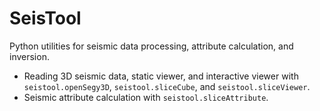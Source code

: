# SeisTool

Python utilities for seismic data processing, attribute calculation, and inversion. 

* Reading 3D seismic data, static viewer, and interactive viewer with `seistool.openSegy3D`, `seistool.sliceCube`, and `seistool.sliceViewer`. 
* Seismic attribute calculation with `seistool.sliceAttribute`.

<!--

# Documentation for `seis_package`

`module`<br>
|_____ `function 1`<br>
|_____ `function 2`<br>
|_____ `function 3`<br>

[`seis_util`](https://github.com/yohanesnuwara/computational-geophysics/blob/master/seismic/README.md#seis_util)<br>
|_____ [`slice_cube`](https://github.com/yohanesnuwara/computational-geophysics/blob/master/seismic/README.md#slice_cube): Slicing a 3D seismic cube into inline, crossline, or timeslice 2D section. Then, display it.<br>
|_____ [`frequency_spectrum`](https://github.com/yohanesnuwara/computational-geophysics/blob/master/seismic/README.md#frequency_spectrum): Computing frequency spectrum of the whole 3D seismic cube, or 2D sections (inline or crossline)<br>

`seis_attribute`<br>
|_____ [`attribute_3d`](https://github.com/yohanesnuwara/computational-geophysics/blob/master/seismic/README.md#attribute_3d): Computing attribute of a 2D seismic data<br><br>
|_____ [`attribute_2d`](https://github.com/yohanesnuwara/computational-geophysics/blob/master/seismic/README.md#attribute_2d): Computing attribute of a 3D seismic cube<br>
|_____ `display_attribute`: Display into a computed attribute section

# [`segyio_read.py`](https://github.com/yohanesnuwara/computational-geophysics/blob/master/seismic/segyio_read.py) program

```
Inline range from 100 to 750
Crossline range from 300 to 1250
TWT from 4.0 to 1848.0
Sample rate: 4.0 ms
'The 99th percentile is 6517; the max amplitude is 32767'
```

# `seis_util`

`from seis_util import *`

## `slice_cube`

### Structure of `slice_cube` function

```
slice_cube(cube, type='il', 
           inline_loc=400, inline_array=None,
           xline_loc=None, xline_array=None,
           timeslice_loc=None, timeslice_array=None,
           display='Yes', cmap='gray', figsize=None, vmin=None, vmax=None)
```

### Input variables

|**Variable**|**Type**|**Description**|**Options**|
|:--:|:--:|:--:|:--:|
|`cube`|3D numpy array|3D seismic data output of `segyio.tools.cube`||
|`type`|string|specify the type of slice|`il` for inline<br>`xl` for crossline<br>`ts` for timeslice|
|`inline_loc`|integer|preferred location of inline, if `type='il'` is chosen||
|`xline_loc`|integer|preferred location of crossline, if `type='xl'` is chosen||
|`timeslice_loc`|integer|preferred location of timeslice, if `type='ts'` is chosen||
|`inline_array`|1D numpy array|array of inline locations<br> output of `segyio.read`||
|`xline_array`|1D numpy array|array of crossline locations<br> output of `segyio.read`||
|`timeslice_array`|1D numpy array|array of timeslice locations<br> output of `segyio.read`||
|`display`|string|display option|<ul> <li>`Yes`display slice</li> <li>`No`don't display slice<br>output only `slice`</li> </ul>|
|`cmap`|string|(Only for `Yes` display) colormap option, default is `gray`|`seismic`, `RdBu`, `PuOr`, `Accent`, etc.|
|`figsize`|2-size tuple|(Only for `Yes` display) figure size, default is `None`|example: `(20,10)`|
|`vmin`|float/int|(Only for `Yes` display) lowest limit for colormap, default is `None`|example: 99th percentile value, see `segyio_read.py`|
|`vmax`|float/int|(Only for `Yes` display) upper limit for colormap, default is `None`|example: 99th percentile value, see `segyio_read.py`|

### Use

**Slicing at inline 400 of a 3D seismic cube WITHOUT any display of it (`display='No'`)**

> No need to specify `crossline_array` and `timeslice_array` for this option.

```
slice_cube(cube=data, type='il', inline_loc=400, inline_array=inlines, display='No')
```

**Slicing at inline 400 of a 3D seismic cube WITH the display of it (`display='Yes'`)**

> Must specify all `inline_array`, `crossline_array` and `timeslice_array` for this option.

Display specification:
* Colormap `seismic`
* Size figure `(20,10)`
* Lower and upper limit are the 99th percentiles of the 3D cube data, `vm`, as output of `segyio.read` [(See section above)]()

```
slice_cube(cube=data, type='il', inline_loc=400, inline_array=inlines, crossline_array=crosslines, timeslice_array=twt, display='Yes', cmap='gray', figsize=(20,10), vmin=-vm, vmax=vm)
```

### Outputs

The outputs of two options are different. The use of variable option `display='Yes'` results BOTH `slice` and the display of seismic in `plt.show`, while the use of variable option `display='No'` results ONLY the `slice`. 

**Slicing at inline 400 of a 3D seismic cube WITHOUT any display of it (`display='No'`)**
```
array([[    0.,     0.,     0., ...,   408.,  1717.,   389.],
       [    0.,     0.,     0., ...,   221.,  1021.,  1023.],
       [    0.,     0.,     0., ..., -1242.,   714.,  1032.],
       ...,
       [    0.,   -78.,  -101., ..., -1076.,   -84.,  1029.],
       [    0.,   -17.,   -35., ...,  2061.,   722., -1503.],
       [    0.,  -500.,   417., ...,  1331.,  1570.,  1016.]],
      dtype=float32)
```

**Slicing at inline 400 of a 3D seismic cube WITH the display of it (`display='Yes'`)**

![image](https://user-images.githubusercontent.com/51282928/83354775-1108f900-a385-11ea-9ba9-9c8866a62cbd.png)

## `frequency_spectrum`

### Structure of `frequency_spectrum`

```
frequency_spectrum(data, type='il', inline_array=None, xline_array=None, timeslice_array=None, sample_rate=0.004)
```

### Input Variables

|**Variable**|**Type**|**Description**|**Options**|
|:--:|:--:|:--:|:--:|
|`cube`|3D numpy array|3D seismic data output of `segyio.tools.cube`||
|`type`|string|specify the type of slice|`il` for inline<br>`xl` for crossline<br>`ts` for timeslice|
|`inline_loc`|integer|preferred location of inline, if `type='il'` is chosen||
|`xline_loc`|integer|preferred location of crossline, if `type='xl'` is chosen||
|`timeslice_loc`|integer|preferred location of timeslice, if `type='ts'` is chosen||
|`inline_array`|1D numpy array|array of inline locations<br> output of `segyio.read`||
|`xline_array`|1D numpy array|array of crossline locations<br> output of `segyio.read`||
|`timeslice_array`|1D numpy array|array of timeslice locations<br> output of `segyio.read`||
|`sample_rate`|float/int|sampling rate in milliseconds<br> output of `segyio.read`||

### Use 

**Frequency spectrum at Inline 400**

```
frequency_spectrum(il_slices, type='il', inline_array=inlines, xline_array=crosslines, timeslice_array=twt, sample_rate=sample_rate)
```

**Frequency spectrum at Crossline 1000**

```
frequency_spectrum(xl_slices, type='xl', inline_array=inlines, xline_array=crosslines, timeslice_array=twt, sample_rate=sample_rate)
```

**Frequency spectrum of the whole cube**

```
frequency_spectrum(data, type='whole', inline_array=inlines, xline_array=crosslines, timeslice_array=twt, sample_rate=sample_rate)
```

### Output

The output of this function is `freq_seis` (frequency) and `spec_seis` (amplitude) computed by FFT. To plot the spectra, use `plt.show`. This is the spectra of inline 400, crossline 1000, and the whole cube.

![image](https://user-images.githubusercontent.com/51282928/83357640-c2b12580-a397-11ea-9e02-e51e09ed2f51.png)

# `seis_attribute`

`from seis_attribute import *`

## `attribute_3d`

`attribute_3d` is a function to compute various seismic attributes from a given 3D seismic cube input. 

This function returns two different output options. This option is passed in the input variable `output`, the value is either `2d` or `3d`. `2d` is used if the result we want is a 2D attribute slice, whereas `3d` is used if the result we want is a 3D attribute cube. 

For `2d` output, we specify which slice type we want to generate by passing the input variable `type`. Values are `il` if we want inline, `xl` for crossline, and `ts` for timeslice. The location of each slice is passed in each input variable `inline_loc`, `xline_loc`, and `timeslice_loc`.

### Structure of `attribute_3d` function

```
attribute_3d( cube, output='2d', type='il', 
              inline_loc=400, inline_array=None,
              xline_loc=1000, xline_array=None,
              timeslice_loc=1404, timeslice_array=None,
              attribute_class='CompleTrace', 
              attribute_type='cosphase', kernel=None, sample_rate=4, 
              dip_factor=10, axis=-1)
```

### Input variables

|**Variable**|**Type**|**Description**|**Options**|
|:--:|:--:|:--:|:--:|
|`cube`|3D numpy array|3D seismic data output of `segyio.tools.cube`||
|`type`|string|specify the type of slice|`il` for inline<br>`xl` for crossline<br>`ts` for timeslice|
|`inline_loc`|integer|preferred location of inline, if `type='il'` is chosen||
|`xline_loc`|integer|preferred location of crossline, if `type='xl'` is chosen||
|`timeslice_loc`|integer|preferred location of timeslice, if `type='ts'` is chosen||
|`inline_array`|1D numpy array|array of inline locations<br> output of `segyio.read`||
|`xline_array`|1D numpy array|array of crossline locations<br> output of `segyio.read`||
|`timeslice_array`|1D numpy array|array of timeslice locations<br> output of `segyio.read`||
|`attribute_class`|string|class of attribute|See list below|
|`attribute_type`|string|type of attribute depends on its class|See list below|
|`**spec`|any|specified inputs depends on its attribute type|See list below|

### List of Attributes (sorted alphabetically) & its Details

|**Attribute Class**|**Attribute Type**|**Description**|**Input**|**Specified Input**|**Output**|
|:--:|:--:|:--:|:--:|:--:|:--:|
|`Amplitude`|`fder`|first derivative|`cube`|`axis=-1`|`slice` or `cube`|
|`Amplitude`|`gradmag`|gradient magnitude<br> using Gaussian operator|`cube`|`sigmas=(1,1,1)`|`slice` or `cube`|
|`Amplitude`|`reflin`|reflection intensity|`cube`|`kernel=(1,1,9)`|`slice` or `cube`|
|`Amplitude`|`rms`|root mean square|`cube`|`kernel=(1,1,9)`|`slice` or `cube`|
|`Amplitude`|`sder`|second derivative|`cube`|`axis=-1`|`slice` or `cube`|
|`CompleTrace`|`ampacc`|amplitude acceleration|`cube`||`slice` or `cube`|
|`CompleTrace`|`ampcontrast`|relative amplitude contrast|`cube`||`slice` or `cube`|
|`CompleTrace`|`apolar`|apparent polarity|`cube`||`slice` or `cube`|
|`CompleTrace`|`cosphase`|cosine of instantaneous<br> phase|`cube`||`slice` or `cube`|
|`CompleTrace`|`domfreq`|dominant frequency|`cube`|`sample_rate=4`|`slice` or `cube`|
|`CompleTrace`|`enve`|envelope|`cube`||`slice` or `cube`|
|`CompleTrace`|`freqcontrast`|frequency change|`cube`|`sample_rate=4`|`slice` or `cube`|
|`CompleTrace`|`inband`|instantaneous bandwidth|`cube`||`slice` or `cube`|
|`CompleTrace`|`infreq`|instantaneous frequency|`cube`|`sample_rate=4`|`slice` or `cube`|
|`CompleTrace`|`inphase`|instantaneous phase|`cube`||`slice` or `cube`|
|`CompleTrace`|`quality`|quality factor|`cube`|`sample_rate=4`|`slice` or `cube`|
|`CompleTrace`|`resamp`|response amplitude|`cube`||`slice` or `cube`|
|`CompleTrace`|`resfreq`|response frequency|`cube`|`sample_rate=4`|`slice` or `cube`|
|`CompleTrace`|`resphase`|response phase|`cube`||`slice` or `cube`|
|`CompleTrace`|`sweet`|sweetness|`cube`|`sample_rate=4`|`slice` or `cube`|
|`DipAzm`|`dipgrad` *)|gradient dips from<br> inline, crossline,<br> and z-gradients|`cube`|`dip_factor=10`,<br> `kernel=(3,3,3)`|`slice` or `cube` <ul> <li>`il_dip`inline dip</li> <li>`xl_dip`crossline dip</li> </ul>|
|`DipAzm`|`gst` *)|inner product of<br> gradient structure<br> tensors (GST)|`cube`|`kernel`|`slice` or `cube`<br>inner products of gradient<br>`gi2`, `gj2`, `gk2`,<br> `gigj`, `gigk`, `gjgk`|
|`DipAzm`|`gstdip2d` *)|2D gradient dips<br> from GST|`cube`|`dip_factor=10`,<br> `kernel=(3,3,3)`|`slice` or `cube` <ul> <li>`il_dip`inline dip</li> <li>`xl_dip`crossline dip</li> </ul>|
|`DipAzm`|`gstdip3d`|3D gradient dips<br> from GST|`cube`||`slice` or `cube`|
|`DipAzm`|`gstazm3d`|3D azimuth<br> from GST|`cube`|`dip_factor=10`,<br> `kernel=(3,3,3)`|`slice` or `cube`|
|`EdgeDetection`|`chaos`|multi-trace chaos|`cube`|`kernel=(3,3,9)`|`slice` or `cube`|
|`EdgeDetection`|`curv` *)|volume curvature<br> from 3D seismic dips|`cube`|`dip_factor=10`,<br> `kernel=(3,3,3)`|`slice` or `cube`<br>curvatures<br>`H`, `K`, `Kmax`,<br> `Kmin`, `KMPos`, `KMNeg`|
|`EdgeDetection`|`eigen`|eigen semblance|`cube`|`kernel=(3,3,9)`|`slice` or `cube`|
|`EdgeDetection`|`gstdisc`|discontinuity from<br> eigenvalues of GST|`cube`|`kernel=(3,3,9)`|`slice` or `cube`|
|`EdgeDetection`|`semblance`|semblance|`cube`|`kernel=(3,3,9)`|`slice` or `cube`|

> *) This attribute passes more than one outputs, so when using this attribute, pass different outputs. For instance, for `dipgrad`, use `il_dip, xl_dip = attribute_3d(...)` rather than `result = attribute_3d(...)`. More on this, see the [**Use**]() section.

### Use

#### Preprocessing your Data

There is a dimension specification for the `cube` input into `attribute_3d` function. The required dimension of the `cube` must be **`(il_size, xl_size, twt_size)`**, where `il_size`, `xl_size`, and `twt_size` are the sizes of the inlines, crosslines, and TWT.

To know the size of your inlines, crosslines, and TWT, you could pass `len(...)` to each inline array `inlines`, crossline array `crosslines`, and TWT array `twt`. You already have these arrays from program [segyio_read](https://github.com/yohanesnuwara/computational-geophysics/blob/master/seismic/segyio_read.py). Then, pass the following.

```
il_size = len(inlines)
xl_size = len(crosslines)
twt_size = len(twt)
```
In the Dutch F3 data for instance, `il_size=651`, `xl_size=951`, and `twt_size=462`. So, the dimension of cube is `(651, 951, 462)`.

In other cases for other data, you may encounter after `segyio_read` that the cube dimension is in different order, for instance `(il_size, xl_size, twt_size)`. So, you have to transpose your cube first!

Run `cube.transpose((1,0,2))` to make your `il_size` and `xl_size` to switch, so at the end you will have the right dimension `(il_size, xl_size, twt_size)`.

#### Computing attributes

In function `attribute_3d` to compute the attributes, the general input is `cube`, the 3D seismic cube data. If you want a 3D attribute cube, pass `output='3d'`, and if you want a 2D attribute slice, pass `output='2d'` in the input. 

For `2d` output, you need to specify the slice types `type` as `'il'`, `'xl'`, or `'ts'`, and respective locations `inline_loc`, `xline_loc`, `timeslice_loc`. You need to specify all `inline_array`, `xline_array`, and `timeslice_array`.

Also, you encounter specified input variables `**spec` in each attrubute listed above. These variables are **optional**, meaning that if you don't define these variables, the function will compute its **default** values. 

For instance, see attribute type `sweetness`. The specified input is `sample_rate`. You may calculate the sampling rate from [`segyio_read`](https://github.com/yohanesnuwara/computational-geophysics/blob/master/seismic/segyio_read.py) method. If you do not specify it, the program will still run with its default value `0.004` in ms. 

**Example 1. Create a 2D Sweetness Timeslice at 1404 ms**  

```
result = attribute_3d(cube=data, output='2d', type='ts', inline_loc=1404, inline_array=inlines, 
                      attribute_class='CompleTrace', attribute_type='sweetness',
                      sample_rate=0.002)
```

**Example 2. Create a 3D  Crossline at 1000**  

```
result = attribute_3d(cube=data, output='3d', type='ts', inline_loc=1404, inline_array=inlines, 
                      attribute_class='CompleTrace', attribute_type='sweetness',
                      sample_rate=0.002)
```

### Outputs

|`type`|Dimension|Example: Dutch F3|
|:--:|:--:|:--:|
|`il`|`(1, twt_size, xl_size)`|`(1, 462, 951)`|
|`xl`|`(1, twt_size, il_size)`|`(1, 462, 651)`|
|`ts`|`(1, il_size, xl_size)`|`(1, 651, 951)`|
